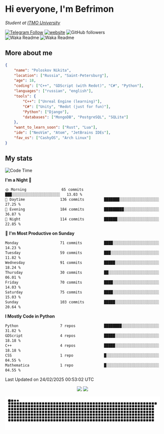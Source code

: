 # Hi everyone, I'm Befrimon
*Student at [ITMO University](https://itmo.ru/)*

[![Telegram Follow](https://img.shields.io/badge/Telegram-2CA5E0?style=flat-squeare&logo=telegram&logoColor=white)](https://t.me/bigtoad_tavern)
[![website](https://img.shields.io/badge/Website-2CA5E0?style=flat-squeare&logo=google-chrome&logoColor=white&color=320142)](https://bfn-dev.ru/)
![GitHub followers](https://img.shields.io/github/followers/Befrimon?label=Follow&style=social)
<br>
![Waka Readme](https://github.com/Befrimon/Befrimon/workflows/WakaReadme/badge.svg)
![Waka Readme](https://github.com/Befrimon/Befrimon/workflows/snake/badge.svg)

## More about me
``` JSON
{
    "name": "Poloskov Nikita",
    "location": ["Russia", "Saint-Petersburg"],
    "age": 18,
    "coding": ["C++", "GDScript (with Redot)", "C#", "Python"],
    "languages": ["russian", "english"],
    "tools": {
        "C++": ["Unreal Engine (learning)"],
        "C#": ["Unity", "Redot (just for fun)"],
        "Python": ["Django"],
        "databases": ["MongoDB", "PostgreSQL", "SQLite"]
    },
    "want_to_learn_soon": ["Rust", "Lua"],
    "ide": ["NeoVim", "Atom", "JetBrains IDEs"],
    "fav_os": ["CashyOS", "Arch Linux"]
}
```

## My stats
<!--START_SECTION:waka-->
![Code Time](http://img.shields.io/badge/Code%20Time-9%20hrs%2046%20mins-blue)

**I'm a Night 🦉** 

```text
🌞 Morning                65 commits          ███░░░░░░░░░░░░░░░░░░░░░░   13.03 % 
🌆 Daytime                136 commits         ███████░░░░░░░░░░░░░░░░░░   27.25 % 
🌃 Evening                184 commits         █████████░░░░░░░░░░░░░░░░   36.87 % 
🌙 Night                  114 commits         ██████░░░░░░░░░░░░░░░░░░░   22.85 % 
```
📅 **I'm Most Productive on Sunday** 

```text
Monday                   71 commits          ████░░░░░░░░░░░░░░░░░░░░░   14.23 % 
Tuesday                  59 commits          ███░░░░░░░░░░░░░░░░░░░░░░   11.82 % 
Wednesday                91 commits          █████░░░░░░░░░░░░░░░░░░░░   18.24 % 
Thursday                 30 commits          ██░░░░░░░░░░░░░░░░░░░░░░░   06.01 % 
Friday                   70 commits          ████░░░░░░░░░░░░░░░░░░░░░   14.03 % 
Saturday                 75 commits          ████░░░░░░░░░░░░░░░░░░░░░   15.03 % 
Sunday                   103 commits         █████░░░░░░░░░░░░░░░░░░░░   20.64 % 
```


**I Mostly Code in Python** 

```text
Python                   7 repos             ████████░░░░░░░░░░░░░░░░░   31.82 % 
GDScript                 4 repos             █████░░░░░░░░░░░░░░░░░░░░   18.18 % 
C++                      4 repos             █████░░░░░░░░░░░░░░░░░░░░   18.18 % 
CSS                      1 repo              █░░░░░░░░░░░░░░░░░░░░░░░░   04.55 % 
Mathematica              1 repo              █░░░░░░░░░░░░░░░░░░░░░░░░   04.55 % 
```




 Last Updated on 24/02/2025 00:53:02 UTC
<!--END_SECTION:waka-->

<div align=center>
    <img src="https://gh.uoc.run.place/api?username=Befrimon&hide_border=true&show_icons=true&bg_color=0d1117&text_color=fff">
    <img src="https://gh.uoc.run.place/api/top-langs/?username=Befrimon&layout=compact&hide_border=true&show_icons=true&bg_color=0d1117&text_color=fff">
</p>


<picture>
  <source media="(prefers-color-scheme: dark)" srcset="https://raw.githubusercontent.com/Befrimon/Befrimon/output/github-snake-dark.svg">
  <source media="(prefers-color-scheme: light)" srcset="https://raw.githubusercontent.com/Befrimon/Befrimon/output/github-snake.svg">
  <img alt="github contribution grid snake animation" src="https://raw.githubusercontent.com/Befrimon/Befrimon/output/github-snake.svg">
</picture>
